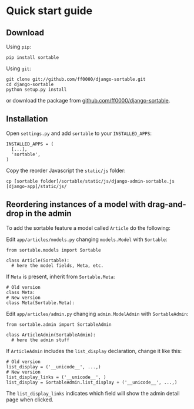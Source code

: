 # Quick start guide

## Download

Using `pip`:

    pip install sortable

Using `git`:

    git clone git://github.com/ff0000/django-sortable.git
    cd django-sortable
    python setup.py install

or download the package from [github.com/ff0000/django-sortable](https://github.com/ff0000/django-sortable).

## Installation

Open `settings.py` and add `sortable` to your `INSTALLED_APPS`:

    INSTALLED_APPS = (
      [...],
      'sortable',
    )

Copy the reorder Javascript the `static/js` folder:

    cp [sortable folder]/sortable/static/js/django-admin-sortable.js [django-app]/static/js/

## Reordering instances of a model with drag-and-drop in the admin

To add the sortable feature a model called `Article` do the following:

Edit `app/articles/models.py` changing `models.Model` with `Sortable`:

    from sortable.models import Sortable

    class Article(Sortable):
      # here the model fields, Meta, etc.

If `Meta` is present, inherit from `Sortable.Meta`:

    # Old version
    class Meta:
    # New version
    class Meta(Sortable.Meta):

Edit `app/articles/admin.py` changing `admin.ModelAdmin` with `SortableAdmin`:

    from sortable.admin import SortableAdmin
    
    class ArticleAdmin(SortableAdmin):
      # here the admin stuff 

If `ArticleAdmin` includes the `list_display` declaration, change it like this:

    # Old version
    list_display = ('__unicode__', ...,)
    # New version
    list_display_links = ('__unicode__', )
    list_display = SortableAdmin.list_display + ('__unicode__', ...,)

The `list_display_links` indicates which field will show the admin detail page when clicked.
    